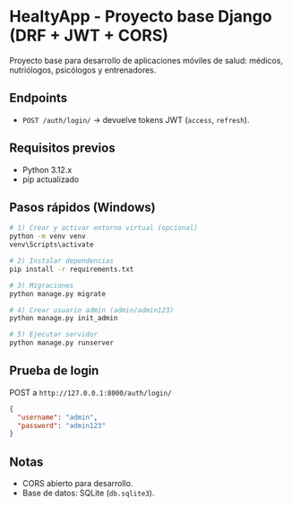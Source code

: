 # HealtyApp - Proyecto base Django (DRF + JWT + CORS)

Proyecto base para desarrollo de aplicaciones móviles de salud: médicos, nutriólogos, psicólogos y entrenadores.

## Endpoints
- `POST /auth/login/` -> devuelve tokens JWT (`access`, `refresh`).

## Requisitos previos
- Python 3.12.x
- pip actualizado

## Pasos rápidos (Windows)
```bash
# 1) Crear y activar entorno virtual (opcional)
python -m venv venv
venv\Scripts\activate

# 2) Instalar dependencias
pip install -r requirements.txt

# 3) Migraciones
python manage.py migrate

# 4) Crear usuario admin (admin/admin123)
python manage.py init_admin

# 5) Ejecutar servidor
python manage.py runserver
```

## Prueba de login
POST a `http://127.0.0.1:8000/auth/login/`
```json
{
  "username": "admin",
  "password": "admin123"
}
```

## Notas
- CORS abierto para desarrollo.
- Base de datos: SQLite (`db.sqlite3`).

